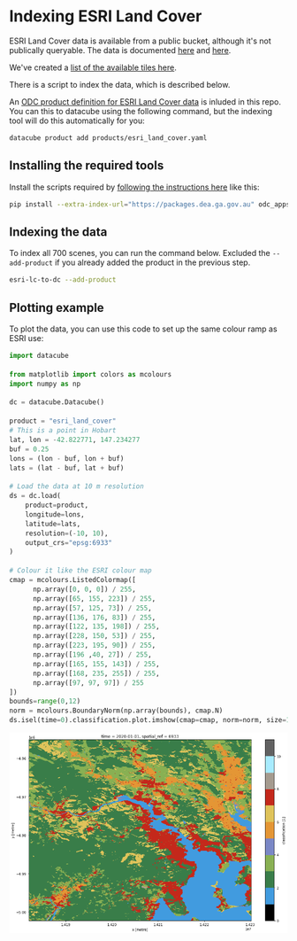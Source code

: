 # Indexing ESRI Land Cover

ESRI Land Cover data is available from a public bucket, although it's not
publically queryable. The data is documented [here](https://livingatlas.arcgis.com/landcover/)
and [here](https://www.arcgis.com/home/item.html?id=d6642f8a4f6d4685a24ae2dc0c73d4ac).

We've created a [list of the available tiles here](https://github.com/opendatacube/odc-tools/blob/develop/apps/dc_tools/odc/apps/dc_tools/esri-lc-tiles-list.txt).

There is a script to index the data, which is described below.

An [ODC product definition for ESRI Land Cover data](products/esri_land_cover.yaml) is inluded in this repo.
You can this to datacube using the following command, but the indexing tool will do this automatically for you:

```bash
datacube product add products/esri_land_cover.yaml
```

## Installing the required tools

Install the scripts required by [following the instructions here](https://github.com/opendatacube/odc-tools/tree/develop/apps/dc_tools) like this:

```bash
pip install --extra-index-url="https://packages.dea.ga.gov.au" odc_apps_dc_tools
```

## Indexing the data

To index all 700 scenes, you can run the command below. Excluded the `--add-product` if you
already added the product in the previous step.

```bash
esri-lc-to-dc --add-product
```

## Plotting example

To plot the data, you can use this code to set up the same colour ramp as ESRI use:

```python
import datacube

from matplotlib import colors as mcolours
import numpy as np

dc = datacube.Datacube()

product = "esri_land_cover"
# This is a point in Hobart
lat, lon = -42.822771, 147.234277
buf = 0.25
lons = (lon - buf, lon + buf)
lats = (lat - buf, lat + buf)

# Load the data at 10 m resolution
ds = dc.load(
    product=product,
    longitude=lons,
    latitude=lats,
    resolution=(-10, 10),
    output_crs="epsg:6933"
)

# Colour it like the ESRI colour map
cmap = mcolours.ListedColormap([
      np.array([0, 0, 0]) / 255,
      np.array([65, 155, 223]) / 255,
      np.array([57, 125, 73]) / 255,
      np.array([136, 176, 83]) / 255,
      np.array([122, 135, 198]) / 255,
      np.array([228, 150, 53]) / 255,
      np.array([223, 195, 90]) / 255,
      np.array([196 ,40, 27]) / 255,
      np.array([165, 155, 143]) / 255,
      np.array([168, 235, 255]) / 255,
      np.array([97, 97, 97]) / 255
])
bounds=range(0,12)
norm = mcolours.BoundaryNorm(np.array(bounds), cmap.N)
ds.isel(time=0).classification.plot.imshow(cmap=cmap, norm=norm, size=10)
```

![ESRI Land Cover](images/esri_land_cover.png)
